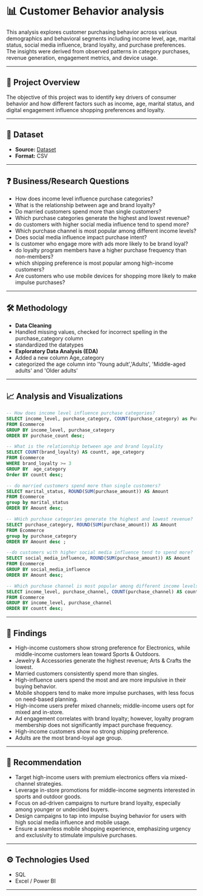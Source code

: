 # 📊 Customer Behavior analysis

This analysis explores customer purchasing behavior across various demographics and behavioral segments including income level, age, marital status, social media influence, brand loyalty, and purchase preferences. The insights were derived from observed patterns in category purchases, revenue generation, engagement metrics, and device usage.

---

## 🧠 Project Overview

The objective of this project was to identify key drivers of consumer behavior and how different factors such as income, age, marital status, and digital engagement influence shopping preferences and loyalty.

---

## 📂 Dataset

- **Source:** <a href = 'https://github.com/ikechidiogo19/Customer-Behavior-analysis/blob/main/Grocery_Inventory_and_Sales_Dataset.csv'> Dataset</a>
- **Format:** CSV
---

## ❓ Business/Research Questions
- How does income level influence purchase categories?
- What is the relationship between age and brand loyalty?
- Do married customers spend more than single customers?
- Which purchase categories generate the highest and lowest revenue?
- do customers with higher social media influence tend to spend more?
- Which purchase channel is most popular among different income levels?
- Does social media influence impact purchase intent?
- Is customer who engage more with ads more likely to be brand loyal?
- do loyalty program members have a higher purchase frequency than non-members?
- which shipping preference is most popular among high-income customers?
- Are customers who use mobile devices for shopping more likely to make impulse purchases?
   

---

## 🛠 Methodology

- **Data Cleaning**
- Handled missing values, checked for incorrect spelling in the purchase_category column
- standardized the datatypes
- **Exploratory Data Analysis (EDA)**
- Added a new column Age_category
- categorized the age column into 'Young adult','Adults', 'Middle-aged adults' and 'Older adults'


---

## 📈 Analysis and Visualizations
``` sql
-- How does income level influence purchase categories?
SELECT income_level, purchase_category, COUNT(purchase_category) as Purchase_count
FROM Ecommerce
GROUP BY income_level, purchase_category
ORDER BY purchase_count desc;
```
``` sql
-- What is the relationship between age and brand loyality
SELECT COUNT(brand_loyalty) AS countt, age_category
FROM Ecommerce
WHERE brand_loyalty >= 3
GROUP BY  age_category
Order BY countt desc;
```
``` sql
-- do married customers spend more than single customers?
SELECT marital_status, ROUND(SUM(purchase_amount)) AS Amount
FROM Ecommerce
group by marital_status
ORDER BY Amount desc;
```
``` sql
-- WHich purchase categories generate the highest and lowest revenue?
SELECT purchase_category, ROUND(SUM(purchase_amount)) AS Amount
FROM Ecommerce
group by purchase_category
ORDER BY Amount desc ;
```
``` sql
--do customers with higher social media influence tend to spend more?
SELECT social_media_influence, ROUND(SUM(purchase_amount)) AS Amount
FROM Ecommerce
GROUP BY social_media_influence
ORDER BY Amount desc;
```
``` sql
-- Which purchase channel is most popular among different income levels?
SELECT income_level, purchase_channel, COUNT(purchase_channel) AS countt
FROM Ecommerce
GROUP BY income_level, purchase_channel
ORDER BY countt desc;
```
---

## 📌 Findings

- High-income customers show strong preference for Electronics, while middle-income customers lean toward Sports & Outdoors.
- Jewelry & Accessories generate the highest revenue; Arts & Crafts the lowest.
- Married customers consistently spend more than singles.
- High-influence users spend the most and are more impulsive in their buying behavior.
- Mobile shoppers tend to make more impulse purchases, with less focus on need-based planning.
- High-income users prefer mixed channels; middle-income users opt for mixed and in-store.
- Ad engagement correlates with brand loyalty; however, loyalty program membership does not significantly impact purchase frequency.
- High-income customers show no strong shipping preference.
- Adults are the most brand-loyal age group.


---

## 🧾 Recommendation
- Target high-income users with premium electronics offers via mixed-channel strategies.
- Leverage in-store promotions for middle-income segments interested in sports and outdoor goods.
- Focus on ad-driven campaigns to nurture brand loyalty, especially among younger or undecided buyers.
- Design campaigns to tap into impulse buying behavior for users with high social media influence and mobile usage.
- Ensure a seamless mobile shopping experience, emphasizing urgency and exclusivity to stimulate impulsive purchases.



---

## ⚙️ Technologies Used

- SQL
- Excel / Power BI 

---


